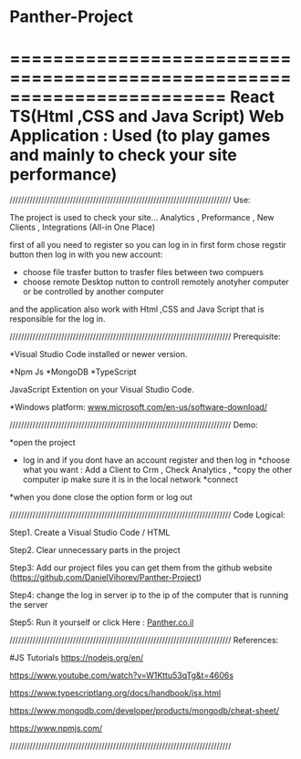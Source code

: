 # Panther-Project


========================================================================
       React TS(Html ,CSS and Java Script) Web Application : Used (to play games and mainly to check your site performance)
========================================================================

/////////////////////////////////////////////////////////////////////////////
Use:

  The project is used to check your site...
  Analytics , Preformance , New Clients , Integrations (All-in One Place)
  
  first of all you need to register so you can log in in first
 form chose regstir button then log in with you new account:
  
  * choose file trasfer button to trasfer files between two compuers
  * choose remote Desktop nutton to controll remotely anotyher computer or be controlled by another computer
  
  and the application also work with Html ,CSS and Java Script that is responsible for the log in.


/////////////////////////////////////////////////////////////////////////////
Prerequisite:

*Visual Studio Code installed or newer version. 

*Npm Js
*MongoDB
*TypeScript

JavaScript Extention on your Visual Studio Code.

*Windows platform:
www.microsoft.com/en-us/software-download/


/////////////////////////////////////////////////////////////////////////////
Demo:
  
*open the project

* log in and if you dont have an account register and then log in
*choose what you want : Add a Client to Crm , Check Analytics , 
*copy the other computer ip make sure it is in the local network
*connect

*when you done close the option form or log out


/////////////////////////////////////////////////////////////////////////////
Code Logical:

Step1. Create a Visual Studio Code / HTML 

Step2. Clear unnecessary parts in the project

Step3: Add our project files you can get them from the github website
(https://github.com/DanielVihorev/Panther-Project)
        
Step4: change the log in server ip to the ip of the computer that is running the server

Step5: Run it yourself or click Here : [Panther.co.il](http://panther.co.il/)


/////////////////////////////////////////////////////////////////////////////
References:

#JS Tutorials
https://nodejs.org/en/

https://www.youtube.com/watch?v=W1Kttu53qTg&t=4606s

https://www.typescriptlang.org/docs/handbook/jsx.html

https://www.mongodb.com/developer/products/mongodb/cheat-sheet/

https://www.npmjs.com/

/////////////////////////////////////////////////////////////////////////////

